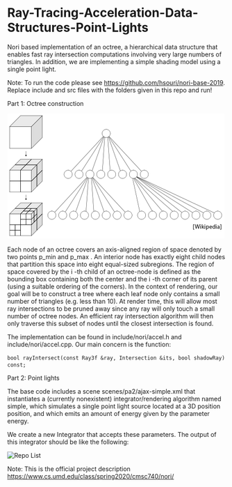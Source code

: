 # Ray-Tracing-Acceleration-Data-Structures-Point-Lights
Nori based implementation of an octree, a hierarchical data structure that enables fast ray intersection computations involving very large numbers of triangles. In addition, we are implementing a simple shading model using a single point light.

Note: To run the code please see https://github.com/hsouri/nori-base-2019. Replace include and src files with the folders given in this repo and run!


Part 1: Octree construction

![Repo List](scenes/octree.png)


Each node of an octree covers an axis-aligned region of space denoted by two points p_min
 and p_max
. An interior node has exactly eight child nodes that partition this space into eight equal-sized subregions. The region of space covered by the 
i
-th child of an octree-node is defined as the bounding box containing both the center and the 
i
-th corner of its parent (using a suitable ordering of the corners). In the context of rendering, our goal will be to construct a tree where each leaf node only contains a small number of triangles (e.g. less than 10). At render time, this will allow most ray intersections to be pruned away since any ray will only touch a small number of octree nodes. An efficient ray intersection algorithm will then only traverse this subset of nodes until the closest intersection is found.

The implementation can be found in include/nori/accel.h and include/nori/accel.cpp. Our main concern is the function:

```shell
bool rayIntersect(const Ray3f &ray, Intersection &its, bool shadowRay) const;
```

Part 2: Point lights

The base code includes a scene scenes/pa2/ajax-simple.xml that instantiates a (currently nonexistent) integrator/rendering algorithm named simple, which simulates a single point light source located at a 3D position position, and which emits an amount of energy given by the parameter energy.

We create a new Integrator that accepts these parameters. The output of this integrator should be like the following:

![Repo List](scenes/pa2/ajax-simple)


Note: This is the official project description https://www.cs.umd.edu/class/spring2020/cmsc740/nori/
